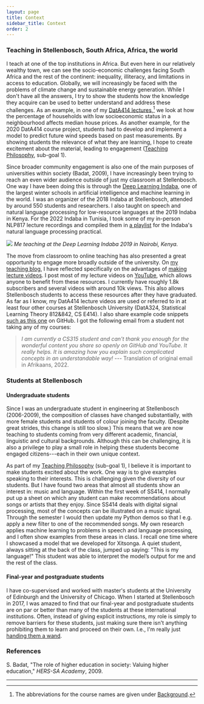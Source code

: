 ```yaml
---
layout: page
title: Context
sidebar_title: Context
order: 2
---
```


### Teaching in Stellenbosch, South Africa, Africa, the world

I teach at one of the top institutions in Africa. But even here in our relatively wealthy town, we can see the socio-economic challenges facing South Africa and the rest of the continent: inequality, illiteracy, and limitations in access to education. Globally, we will increasingly be faced with the problems of climate change and sustainable energy generation. While I don't have all the answers, I try to show the students how the knowledge they acquire can be used to better understand and address these challenges. As an example, in one of my [DatA414 lectures](https://youtu.be/zu34zcyAFzU?t=80),[^1] we look at how the percentage of households with low socioeconomic status in a neighbourhood affects median house prices. As another example, for the 2020 DatA414 course project, students had to develop and implement a model to predict future wind speeds based on past measurements. By showing students the relevance of what they are learning, I hope to create excitement about the material, leading to engagement ([Teaching Philosophy]({{site.url}}/philosophy/), sub-goal 1).

Since broader community engagement is also one of the main purposes of universities within society (Badat, 2009), I have increasingly been trying to reach an even wider audience outside of just my classroom at Stellenbosch. One way I have been doing this is through the [Deep Learning Indaba](https://deeplearningindaba.com/), one of the largest winter schools in artificial intelligence and machine learning in the world. I was an organizer of the 2018 Indaba at Stellenbosch, attended by around 550 students and researchers. I also taught on speech and natural language processing for low-resource languages at the 2019 Indaba in Kenya. For the 2022 Indaba in Tunisia, I took some of my in-person NLP817 lecture recordings and compiled them in [a playlist](https://www.youtube.com/playlist?list=PLmZlBIcArwhPHmHzyM_cZJQ8_v5paQJTV) for the Indaba's natural language processing practical.

![]({{site.url}}/fig/indaba_2019.png)
*Me teaching at the Deep Learning Indaba 2019 in Nairobi, Kenya.*

The move from classroom to online teaching has also presented a great opportunity to engage more broadly outside of the university. On [my teaching blog](https://www.weaklysupervised.com/), I have reflected specifically on the advantages of [making lecture videos](https://www.weaklysupervised.com/2021/01/15/why-lecture-videos/). I post most of my lecture videos on [YouTube](https://www.youtube.com/c/HermanKamperML), which allows anyone to benefit from these resources. I currently have roughly 1.8k subscribers and several videos with around 10k views. This also allows Stellenbosch students to access these resources after they have graduated. As far as I know, my DatA414 lecture videos are used or referred to in at least four other courses at Stellenbosch University (DatA324, Statistical Learning Theory 812&842, CS E414). I also share example code snippets [such as this one](https://github.com/kamperh/autoencoders_mnist/blob/master/ae_mnist.ipynb) on GitHub. I got the following email from a student not taking any of my courses:

> *I am currently a CS315 student and can't thank you enough for the wonderful content you share so openly on GitHub and YouTube. It really helps. It is amazing how you explain such complicated concepts in an understandable way!* --- Translation of original email in Afrikaans, 2022.

<!-- > *Ek is tans 'n CS 315-student en ek kan jou nie genoeg bedank vir die wonderlike inhoud wat jy so openlik deel op GitHub en Youtube nie, dit help regtig baie. Dis amazing hoe jy sulke ingewikkelde onderwerpe op 'n verstaanbare manier kan verduidelik!* -->

### Students at Stellenbosch

#### Undergraduate students

Since I was an undergraduate student in engineering at Stellenbosch (2006-2009), the composition of classes have changed substantially, with more female students and students of colour joining the faculty. (Despite great strides, this change is still too slow.) This means that we are now teaching to students coming from very different academic, financial, linguistic and cultural backgrounds. Although this can be challenging, it is also a privilege to play a small role in helping these students become engaged citizens---each in their own unique context.

As part of my [Teaching Philosophy]({{site.url}}/philosophy/) (sub-goal 1), I believe it is important to make students excited about the work. One way is to give examples speaking to their interests. This is challenging given the diversity of our students. But I have found two areas that almost all students show an interest in: music and language. Within the first week of SS414, I normally put up a sheet on which any student can make recommendations about songs or artists that they enjoy. Since SS414 deals with digital signal processing, most of the concepts can be illustrated on a music signal. Through the semester I would then update my Python demos so that I e.g. apply a new filter to one of the recommended songs. My own research applies machine learning to problems in speech and language processing, and I often show examples from these areas in class. I recall one time where I showcased a model that we developed for Xitsonga. A quiet student, always sitting at the back of the class, jumped up saying: "This is my language!" This student was able to interpret the model’s output for me and the rest of the class.

#### Final-year and postgraduate students

I have co-supervised and worked with master's students at the University of Edinburgh and the University of Chicago. When I started at Stellenbosch in 2017, I was amazed to find that our final-year and postgraduate students are on par or better than many of the students at these international institutions. Often, instead of giving explicit instructions, my role is simply to remove barriers for these students, just making sure there isn't anything prohibiting them to learn and proceed on their own. I.e., I'm really just [handing them a wand]({{site.url}}/knowledge#postgraduate-supervision-a-wand-dispenser). 

### References

S. Badat, "The role of higher education in society: Valuing higher education," *HERS-SA Academy*, 2009.

* * *

[^1]: The abbreviations for the course names are given under [Background]({{site.url}}).